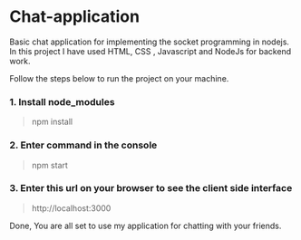 # Chat-application
Basic chat application for implementing the socket programming in nodejs. In this project I have used HTML, CSS , Javascript and NodeJs for backend work.

Follow the steps below to run the project on your machine.

### 1. Install node_modules
> npm install

### 2. Enter command in the console

> npm start

### 3. Enter this url on your browser to see the client side interface

> http://localhost:3000


Done, You are all set to use my application for chatting with your friends.